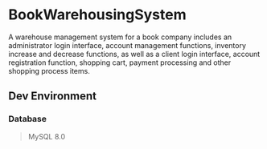 # BookWarehousingSystem
A warehouse management system for a book company includes an administrator login interface, account management functions, inventory increase and decrease functions, as well as a client login interface, account registration function, shopping cart, payment processing and other shopping process items.
<br>
## Dev Environment
### Database
> MySQL 8.0
<br>
